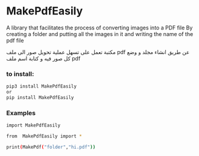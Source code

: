 # MakePdfEasily

A library that facilitates the process of converting images into a PDF file
By creating a folder and putting all the images in it and writing the name of the pdf file

مكتبة تعمل على تسهل عملية تحويل صور الى ملف pdf 
عن طريق انشاء مجلد و وضع كل صور فيه و كتابة اسم ملف pdf


### to install:
```bash
pip3 install MakePdfEasily
or 
pip install MakePdfEasily
```
### Examples

```bash
import MakePdfEasily 

from  MakePdfEasily import *

print(MakePdf("folder","hi.pdf"))
```
